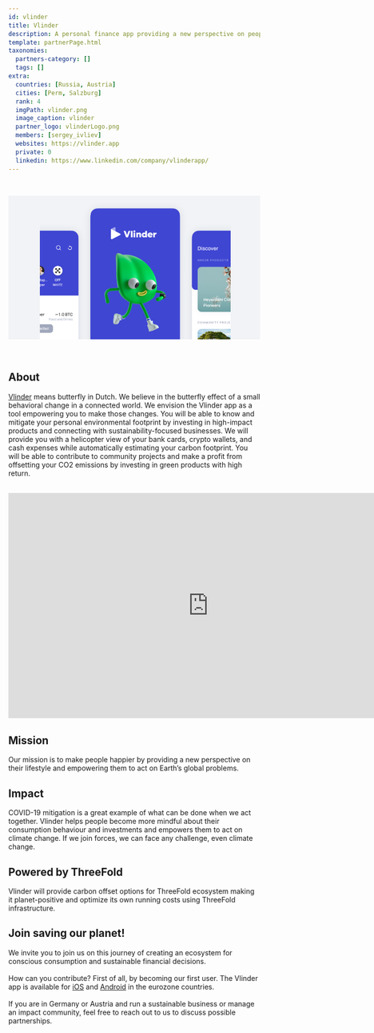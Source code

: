 ```yaml
---
id: vlinder
title: Vlinder
description: A personal finance app providing a new perspective on people's lifestyle, empowering them to act on Earth’s global problems.
template: partnerPage.html
taxonomies:
  partners-category: []
  tags: []
extra:
  countries: [Russia, Austria]
  cities: [Perm, Salzburg]
  rank: 4
  imgPath: vlinder.png
  image_caption: vlinder
  partner_logo: vlinderLogo.png
  members: [sergey_ivliev]
  websites: https://vlinder.app
  private: 0
  linkedin: https://www.linkedin.com/company/vlinderapp/
---
```


<br/>

![vlinder](vlinder2.png)

<br/>

## About

[Vlinder](https://vlinderclimate.com/) means butterfly in Dutch. We believe in the butterfly effect of a small behavioral change in a connected world. We envision the Vlinder app as a tool empowering you to make those changes. You will be able to know and mitigate your personal environmental footprint by investing in high-impact products and connecting with sustainability-focused businesses. We will provide you with a helicopter view of your bank cards, crypto wallets, and cash expenses while automatically estimating your carbon footprint. You will be able to contribute to community projects and make a profit from offsetting your CO2 emissions by investing in green products with high return.

<BR>

<iframe src="https://player.vimeo.com/video/434681704" width="800" height="450" frameborder="0" allow="autoplay; fullscreen" allowfullscreen></iframe>

<BR>

## Mission

Our mission is to make people happier by providing a new perspective on their lifestyle and empowering them to act on Earth’s global problems.

## Impact

COVID-19 mitigation is a great example of what can be done when we act together. Vlinder helps people become more mindful about their consumption behaviour and investments and empowers them to act on climate change. If we join forces, we can face any challenge, even climate change.

## Powered by ThreeFold

Vlinder will provide carbon offset options for ThreeFold ecosystem making it planet-positive and optimize its own running costs using ThreeFold infrastructure.

## Join saving our planet!

We invite you to join us on this journey of creating an ecosystem for conscious consumption and sustainable financial decisions.
<br/>
<br/>
How can you contribute? First of all, by becoming our first user. The Vlinder app is available for [iOS](https://apps.apple.com/in/app/vlinder-exchange/id1489175523) and [Android](https://play.google.com/store/apps/details?id=at.atoma.vlinder&hl=en&gl=US&pli=1) in the eurozone countries.
<br/>
<br/>
If you are in Germany or Austria and run a sustainable business or manage an impact community, feel free to reach out to us to discuss possible partnerships.

<!-- ## Support this project

Vlinder is included in ThreeFold’s [Token Distribution Event (TDE)](https://library.threefold.me/info/tfgrid/#/tdeoverview)</a> for the impact it brings to our planet, humanity and the ThreeFold Grid.
The ThreeFold Token (TFT) represents a unit of capacity on the new Internet and is created only when new capacity is added to the ThreeFold Grid.
Each project on the TDE benefits from TFT fund allocations. You can buy TFT's and support Vlinder, and the growth of a new Conscious Internet. -->

<!-- ## TFGrid solution

### Roadmap

- Q1 2021
  - Integration of personal planet first finance app on top of 3bot/Crystal Twin.
 -->

